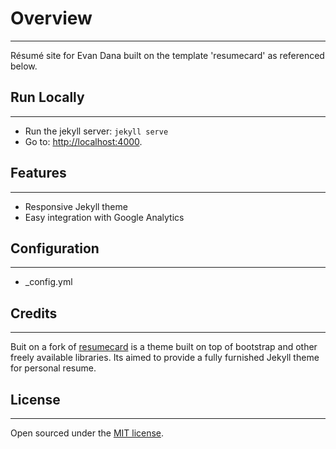 # Overview
-------
Résumé site for Evan Dana built on the template 'resumecard' as referenced below.


## Run Locally
-------
- Run the jekyll server: `jekyll serve`
- Go to: <http://localhost:4000>.


## Features
-------
- Responsive Jekyll theme
- Easy integration with Google Analytics


## Configuration
-------
- _config.yml


## Credits
-------
Buit on a fork of [resumecard](https://github.com/ddbullfrog/resumecard) is a theme built on top of bootstrap and other freely available libraries. Its aimed to provide a fully furnished Jekyll theme for personal resume.  


## License
-------
Open sourced under the [MIT license](LICENSE.md).

